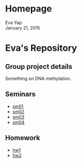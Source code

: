 # Homepage
Eva Yap  
January 21, 2015  

Eva's Repository
=========================

Group project details
---------------------
Something on DNA methylation.  

Seminars
--------

- [sm01](https://github.com/STAT540-UBC/zz_yap-shyong-quin_STAT540_2015/tree/master/seminar/sm01)
- [sm02](https://github.com/STAT540-UBC/zz_yap-shyong-quin_STAT540_2015/tree/master/seminar/sm02)
- [sm03](https://github.com/STAT540-UBC/zz_yap-shyong-quin_STAT540_2015/tree/master/seminar/sm03)
- [sm04](https://github.com/STAT540-UBC/zz_yap-shyong-quin_STAT540_2015/tree/master/seminar/sm04)

Homework
--------

- [hw1](https://github.com/STAT540-UBC/zz_yap-shyong-quin_STAT540_2015/testRepo/blob/master/homework/hw1.md)
- [hw2](https://github.com/STAT540-UBC/zz_yap-shyong-quin_STAT540_2015/testRepo/blob/master/homework/hw1.md)


